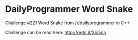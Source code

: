 # DailyProgrammer Word Snake
Challenge #221 Word Snake from /r/dailyprogrammer in C++

Challenge can be read here: http://redd.it/3bi5na
